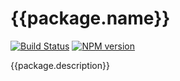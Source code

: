 # {{package.name}}
[![Build Status](https://travis-ci.org/FullScreenShenanigans/{{package.name}}.svg?branch=master)](https://travis-ci.org/FullScreenShenanigans/{{package.name}})
[![NPM version](https://badge.fury.io/js/{{package.nodeName}}.svg)](http://badge.fury.io/js/{{package.nodeName}})

{{package.description}}

